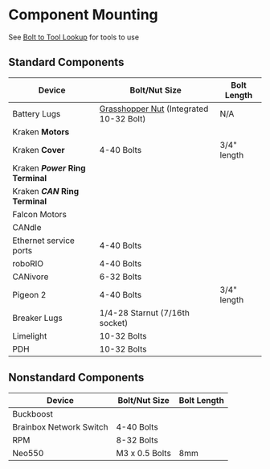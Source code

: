 # Component Mounting

See [Bolt to Tool Lookup](../Mechanical/Bolt%20to%20Tool%20Lookup.md) for tools to use

## Standard Components

| Device                           | Bolt/Nut Size                                                                                     | Bolt Length |
| -------------------------------- | -------------------------------------------------------------------------------------------------- | ------------ |
| Battery Lugs                     | [Grasshopper Nut](https://www.thethriftybot.com/products/grasshopper-nut) (Integrated 10-32 Bolt) | N/A          |
| Kraken **Motors**                |                                                                                                    |              |
| Kraken **Cover**                 | 4-40 Bolts                                                                                        | 3/4" length  |
| Kraken ***Power* Ring Terminal** |                                                                                                    |              |
| Kraken ***CAN* Ring Terminal**   |                                                                                                    |              |
| Falcon Motors                    |                                                                                                    |              |
| CANdle                           |                                                                                                    |              |
| Ethernet service ports           | 4-40 Bolts                                                                                        |              |
| roboRIO                          | 4-40 Bolts                                                                                        |              |
| CANivore                         | 6-32 Bolts                                                                                        |              |
| Pigeon 2                         | 4-40 Bolts                                                                                        | 3/4" length  |
| Breaker Lugs                     | 1/4-28 Starnut (7/16th socket)                                                                     |              |
| Limelight                        | 10-32 Bolts                                                                                       |              |
| PDH                              | 10-32 Bolts                                                                                       |              |

## Nonstandard Components

| Device                  | Bolt/Nut Size  | Bolt Length |
| ----------------------- | --------------- | ------------ |
| Buckboost               |                 |              |
| Brainbox Network Switch | 4-40 Bolts     |              |
| RPM                     | 8-32 Bolts     |              |
| Neo550                  | M3 x 0.5 Bolts | 8mm          |
